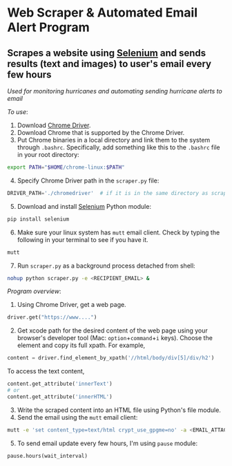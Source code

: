 # Web Scraper & Automated Email Alert Program
## Scrapes a website using [Selenium](https://pypi.org/project/selenium/) and sends results (text and images) to user's email every few hours
*Used for monitoring hurricanes and automating sending hurricane alerts to email*


*To use*:  
1. Download [Chrome Driver](https://chromedriver.chromium.org/).  
2. Download Chrome that is supported by the Chrome Driver.  
3. Put Chrome binaries in a local directory and link them to the system through `.bashrc`. Specifically, add something like this to the `.bashrc` file in your root directory:
``` bash
export PATH="$HOME/chrome-linux:$PATH"
```  
4. Specify Chrome Driver path in the `scraper.py` file:  
``` python
DRIVER_PATH='./chromedriver'  # if it is in the same directory as scraper.py
```
5. Download and install [Selenium](https://pypi.org/project/selenium/) Python module:  
``` bash
pip install selenium
```
6. Make sure your linux system has `mutt` email client. Check by typing the following in your terminal to see if you have it.  
``` bash
mutt
```
7. Run `scraper.py` as a background process detached from shell:
``` bash
nohup python scraper.py -e <RECIPIENT_EMAIL> &
```

*Program overview*:
1. Using Chrome Driver, get a web page.
``` python
driver.get("https://www....")
```

2. Get xcode path for the desired content of the web page using your browser's developer tool (Mac: `option`+`command`+`i` keys).
Choose the element and copy its full xpath.
For example,
``` python
content = driver.find_element_by_xpath('//html/body/div[5]/div/h2')
```

To access the text content,
``` python
content.get_attribute('innerText')
# or
content.get_attribute('innerHTML')
```

3. Write the scraped content into an HTML file using Python's file module.  
4. Send the email using the `mutt` email client:
``` bash
mutt -e 'set content_type=text/html crypt_use_gpgme=no' -a <EMAIL_ATTACHMENTS> -s '<EMAIL_SUBJECT>' -c {} < mail.html".format(EMAIL)
```
5. To send email update every few hours, I'm using `pause` module:  
``` python
pause.hours(wait_interval)
```
